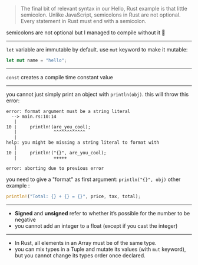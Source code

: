 > The final bit of relevant syntax in our Hello, Rust example is that little semicolon. Unlike JavaScript, semicolons in Rust are not optional. Every statement in Rust must end with a semicolon.

semicolons are not optional but I managed to compile without it 🤔

---

`let` variable are immutable by default. use `mut` keyword to make it mutable:

```rust
let mut name = "hello";
```
---

`const` creates a compile time constant value

---

you cannot just simply print an object with `println(obj)`. this will throw this error:
```
error: format argument must be a string literal
  --> main.rs:10:14
   |
10 |     println!(are_you_cool);
   |              ^^^^^^^^^^^^
   |
help: you might be missing a string literal to format with
   |
10 |     println!("{}", are_you_cool);
   |              +++++

error: aborting due to previous error
```
you need to give a "format" as first argument: `println("{}", obj)`
other example :
```rust
println!("Total: {} + {} = {}", price, tax, total);
```
---

- **Signed** and **unsigned** refer to whether it’s possible for the number to be negative
- you cannot add an integer to a float (except if you cast the integer)
---

- In Rust, all elements in an Array must be of the same type.
- you can mix types in a Tuple and mutate its values (with `mut` keyword), but you cannot change its types order once declared.

